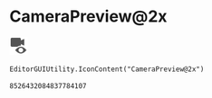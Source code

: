 # CameraPreview@2x
![](/img/CameraPreview@2x.png)

``` CSharp
EditorGUIUtility.IconContent("CameraPreview@2x")
```
```
8526432084837784107
```
